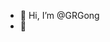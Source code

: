 - 👋 Hi, I’m @GRGong
- 👀 


<!---
GRGong/GRGong is a ✨ special ✨ repository because its `README.md` (this file) appears on your GitHub profile.
You can click the Preview link to take a look at your changes.
--->
